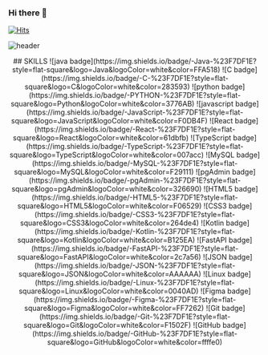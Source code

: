 ### Hi there 👋 
[![Hits](https://hits.seeyoufarm.com/api/count/incr/badge.svg?url=https%3A%2F%2Fgithub.com%2FKeemeeone&count_bg=%2379C83D&title_bg=%23555555&icon=&icon_color=%23E7E7E7&title=hits&edge_flat=false)](https://hits.seeyoufarm.com)

![header](https://capsule-render.vercel.app/api?type=soft&color=auto&height=200&section=header&text=Heewon's%20Github!&fontSize=90&animation=twinkling)

<div align=center>
## SKILLS
![java badge](https://img.shields.io/badge/-Java-%23F7DF1E?style=flat-square&logo=Java&logoColor=white&color=FFA518)
![C badge](https://img.shields.io/badge/-C-%23F7DF1E?style=flat-square&logo=C&logoColor=white&color=283593)
![python badge](https://img.shields.io/badge/-PYTHON-%23F7DF1E?style=flat-square&logo=Python&logoColor=white&color=3776AB)
![javascript badge](https://img.shields.io/badge/-JavaScript-%23F7DF1E?style=flat-square&logo=JavaScript&logoColor=white&color=F0DB4F)
![React badge](https://img.shields.io/badge/-React-%23F7DF1E?style=flat-square&logo=React&logoColor=white&color=61dbfb)
![TypeScript badge](https://img.shields.io/badge/-TypeScript-%23F7DF1E?style=flat-square&logo=TypeScript&logoColor=white&color=007acc)
![MySQL badge](https://img.shields.io/badge/-MySQL-%23F7DF1E?style=flat-square&logo=MySQL&logoColor=white&color=F29111)
![pgAdmin badge](https://img.shields.io/badge/-pgAdmin-%23F7DF1E?style=flat-square&logo=pgAdmin&logoColor=white&color=326690)
![HTML5 badge](https://img.shields.io/badge/-HTML5-%23F7DF1E?style=flat-square&logo=HTML5&logoColor=white&color=F06529)
![CSS3 badge](https://img.shields.io/badge/-CSS3-%23F7DF1E?style=flat-square&logo=CSS3&logoColor=white&color=264de4)
![Kotlin badge](https://img.shields.io/badge/-Kotlin-%23F7DF1E?style=flat-square&logo=Kotlin&logoColor=white&color=B125EA)
![FastAPI badge](https://img.shields.io/badge/-FastAPI-%23F7DF1E?style=flat-square&logo=FastAPI&logoColor=white&color=2c7a56)
![JSON badge](https://img.shields.io/badge/-JSON-%23F7DF1E?style=flat-square&logo=JSON&logoColor=white&color=AAAAAA)
![Linux badge](https://img.shields.io/badge/-Linux-%23F7DF1E?style=flat-square&logo=Linux&logoColor=white&color=0040AD)
![Figma badge](https://img.shields.io/badge/-Figma-%23F7DF1E?style=flat-square&logo=Figma&logoColor=white&color=FF7262)
![Git badge](https://img.shields.io/badge/-Git-%23F7DF1E?style=flat-square&logo=Git&logoColor=white&color=F1502F)
![GitHub badge](https://img.shields.io/badge/-GitHub-%23F7DF1E?style=flat-square&logo=GitHub&logoColor=white&color=ffffe0)
</div>




<!--
**Keemeeone/Keemeeone** is a ✨ _special_ ✨ repository because its `README.md` (this file) appears on your GitHub profile.

Here are some ideas to get you started:

- 🔭 I’m currently working on ...
- 🌱 I’m currently learning ...
- 👯 I’m looking to collaborate on ...
- 🤔 I’m looking for help with ...
- 💬 Ask me about ...
- 📫 How to reach me: ...
- 😄 Pronouns: ...
- ⚡ Fun fact: ...
-->
